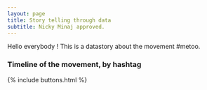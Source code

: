 ```yaml
---
layout: page
title: Story telling through data
subtitle: Nicky Minaj approved.
---
```


Hello everybody ! This is a datastory about the movement #metoo.

### Timeline of the movement, by hashtag

{% include buttons.html %}
